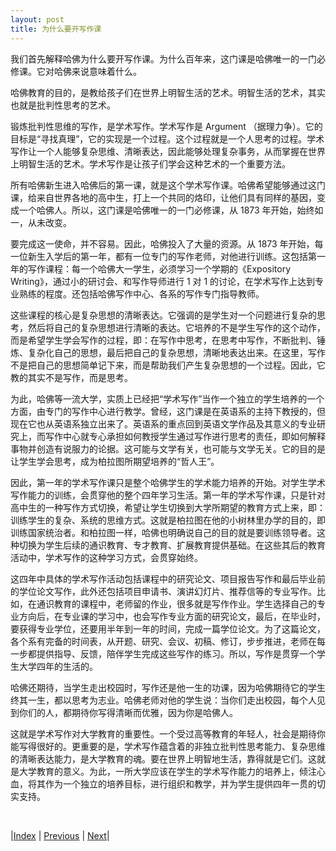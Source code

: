 ```yaml
---
layout: post
title: 为什么要开写作课
---
```


我们首先解释哈佛为什么要开写作课。为什么百年来，这门课是哈佛唯一的一门必修课。它对哈佛来说意味着什么。

哈佛教育的目的，是教给孩子们在世界上明智生活的艺术。明智生活的艺术，其实也就是批判性思考的艺术。

锻炼批判性思维的写作，是学术写作。学术写作是 Argument （据理力争）。它的目标是“寻找真理”，它的实现是一个过程。这个过程就是一个人思考的过程。学术写作让一个人能够复杂思维、清晰表达，因此能够处理复杂事务，从而掌握在世界上明智生活的艺术。学术写作是让孩子们学会这种艺术的一个重要方法。

所有哈佛新生进入哈佛后的第一课，就是这个学术写作课。哈佛希望能够通过这门课，给来自世界各地的高中生，打上一个共同的烙印，让他们具有同样的基因，变成一个哈佛人。所以，这门课是哈佛唯一的一门必修课，从 1873 年开始，始终如一，从未改变。

要完成这一使命，并不容易。因此，哈佛投入了大量的资源。从 1873 年开始，每一位新生入学后的第一年，都有一位专门的写作老师，对他进行训练。这包括第一年的写作课程：每一个哈佛大一学生，必须学习一个学期的《Expository Writing》，通过小的研讨会、和写作导师进行 1 对 1 的讨论，在学术写作上达到专业熟练的程度。还包括哈佛写作中心、各系的写作专门指导教师。

这些课程的核心是复杂思想的清晰表达。它强调的是学生对一个问题进行复杂的思考，然后将自己的复杂思想进行清晰的表达。它培养的不是学生写作的这个动作，而是希望学生学会写作的过程，即：在写作中思考，在思考中写作，不断批判、锤炼、复杂化自己的思想，最后把自己的复杂思想，清晰地表达出来。在这里，写作不是把自己的思想简单记下来，而是帮助我们产生复杂思想的一个过程。因此，它教的其实不是写作，而是思考。

为此，哈佛等一流大学，实质上已经把“学术写作”当作一个独立的学生培养的一个方面，由专门的写作中心进行教学。曾经，这门课是在英语系的主持下教授的，但现在它也从英语系独立出来了。英语系的重点回到英语文学作品及其意义的专业研究上，而写作中心就专心承担如何教授学生通过写作进行思考的责任，即如何解释事物并创造有说服力的论据。这可能与文学有关，也可能与文学无关。它的目的是让学生学会思考，成为柏拉图所期望培养的“哲人王”。

因此，第一年的学术写作课只是整个哈佛学生的学术能力培养的开始。对学生学术写作能力的训练，会贯穿他的整个四年学习生活。第一年的学术写作课，只是针对高中生的一种写作方式切换，希望让学生切换到大学所期望的教育方式上来，即：训练学生的复杂、系统的思维方式。这就是柏拉图在他的小树林里办学的目的，即训练国家统治者。和柏拉图一样，哈佛也明确说自己的目的就是要训练领导者。这种切换为学生后续的通识教育、专才教育、扩展教育提供基础。在这些其后的教育活动中，学术写作的这种学习方式，会贯穿始终。

这四年中具体的学术写作活动包括课程中的研究论文、项目报告写作和最后毕业前的学位论文写作，此外还包括项目申请书、演讲幻灯片、推荐信等的专业写作。比如，在通识教育的课程中，老师留的作业，很多就是写作作业。学生选择自己的专业方向后，在专业课的学习中，也会写作专业方面的研究论文，最后，在毕业时，要获得专业学位，还要用半年到一年的时间，完成一篇学位论文。为了这篇论文，各个系有完备的时间表，从开题、研究、会议、初稿、修订，步步推进，老师在每一步都提供指导、反馈，陪伴学生完成这些写作的练习。所以，写作是贯穿一个学生大学四年的生活的。

哈佛还期待，当学生走出校园时，写作还是他一生的功课，因为哈佛期待它的学生终其一生，都以思考为志业。哈佛老师对他的学生说：当你们走出校园，每个人见到你们的人，都期待你写得清晰而优雅，因为你是哈佛人。

这就是学术写作对大学教育的重要性。一个受过高等教育的年轻人，社会是期待你能写得很好的。更重要的是，学术写作蕴含着的非独立批判性思考能力、复杂思维的清晰表达能力，是大学教育的魂。要在世界上明智地生活，靠得就是它们。这就是大学教育的意义。为此，一所大学应该在学生的学术写作能力的培养上，倾注心血，将其作为一个独立的培养目标，进行组织和教学，并为学生提供四年一贯的切实支持。

<br/>

|[Index](../../) | [Previous](3-0-course) | [Next](3-4-exp10)|